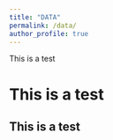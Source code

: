 ```yaml
---
title: "DATA"
permalink: /data/
author_profile: true
---
```


This is a test

# This is a test

## This is a test